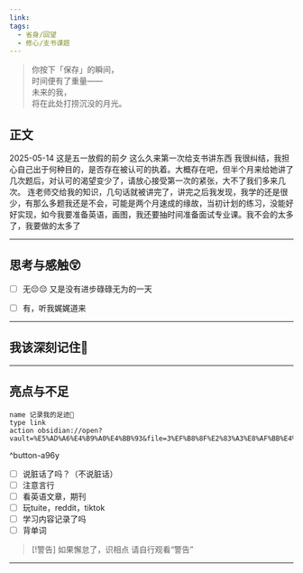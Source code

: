 ```yaml
---
link: 
tags:
  - 省身/回望
  - 修心/支书课题
---
```


> 你按下「保存」的瞬间，  
> 时间便有了重量——  
> 未来的我，  
> 将在此处打捞沉没的月光。  

## 正文

2025-05-14
这是五一放假的前夕
这么久来第一次给支书讲东西
我很纠结，我担心自己出于何种目的，是否存在被认可的执着。大概存在吧，但半个月来给她讲了几次题后，对认可的渴望变少了，请放心接受第一次的紧张，大不了我们多来几次。
连老师交给我的知识，几句话就被讲完了，讲完之后我发现，我学的还是很少，有那么多题我还是不会，可能是两个月速成的缘故，当初计划的练习，没能好好实现，如今我要准备英语，画图，我还要抽时间准备面试专业课。我不会的太多了，我要做的太多了

---
## 思考与感触😲
- [ ] 无😔😔
 又是没有进步碌碌无为的一天
- [ ] 有，听我娓娓道来


---
## 我该深刻记住🦊


---
## 亮点与不足
```button
name 记录我的足迹👣
type link
action obsidian://open?vault=%E5%AD%A6%E4%B9%A0%E4%BB%93&file=3%EF%B8%8F%E2%83%A3%E8%AF%BB%E4%B8%87%E5%8D%B7%E4%B9%A6%2F2.%E5%AD%A6%E4%B9%A0%2F%E8%8B%B1%E8%AF%AD%2F%E8%AE%B0%E5%BD%95
```
^button-a96y
- [ ] 说脏话了吗？（不说脏话）
- [ ] 注意言行
- [ ] 看英语文章，期刊
- [ ] 玩tuite，reddit，tiktok
- [ ] 学习内容记录了吗
- [ ] 背单词

> [!警告]
> 如果懈怠了，识相点
> 请自行观看“警告”

---


